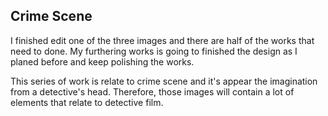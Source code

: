 ## Crime Scene

I finished edit one of the three images and there are half of the works that need to done. 
My furthering works is going to finished the design as I planed before and keep polishing the works. 

This series of work is relate to crime scene and it's appear the imagination from a detective's head. Therefore, those images will contain a lot of elements that relate to detective film. 